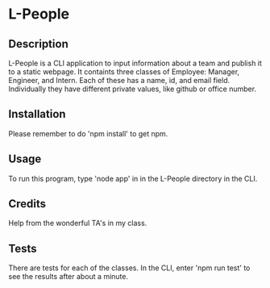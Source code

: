 # L-People

## Description 

L-People is a CLI application to input information about a team and publish it to a static webpage. It containts three classes of Employee: Manager, Engineer, and Intern.  Each of these has a name, id, and email field.  Individually they have different private values, like github or office number.  


## Installation

Please remember to do 'npm install' to get npm.  

## Usage 

To run this program, type 'node app' in in the L-People directory in the CLI.  


## Credits

Help from the wonderful TA's in my class. 


## Tests

There are tests for each of the classes.  In the CLI, enter 'npm run test' to see the results after about a minute. 




